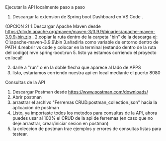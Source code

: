 Ejecutar la API localmente paso a paso

1. Descargar la extension de Spring boot Dashboard en VS Code .

(OPCION 2)
    1.Descargar Apache Maven desde https://dlcdn.apache.org/maven/maven-3/3.9.9/binaries/apache-maven-3.9.9-bin.zip .
    2.copiar la ruta dentro de la carpeta "bin" de la descarga ej: C:\apache-maven-3.9.9\bin
    3.añadirla como variable de entorno dentro de PATH
    4.reabrir vs code y colocar en la terminal (estando dentro de la ruta del codigo) mvn spring-boot:run
    5. listo ya estamos corriendo el proyecto en local!

2. darle a "run" o en la doble flecha que aparece al lado de APPS
3. listo, estariamos corriendo nuestra api en local mediante el puerto 8080

Consultas de la API

1. Descargar Postman desde https://www.postman.com/downloads/
2. Abrir postman
3. arrastrar el archivo "Ferremas CRUD.postman_collection.json" hacia la aplicacion de postman
4. Listo, ya importaste todos los metodos para consultas de la API, ahora puedes usar al 100% el CRUD de la api de ferremas (en caso que no deje arrastrar, crear/iniciar sesion en postman)
5. la coleccion de postman trae ejemplos y errores de consultas listas para testear.
